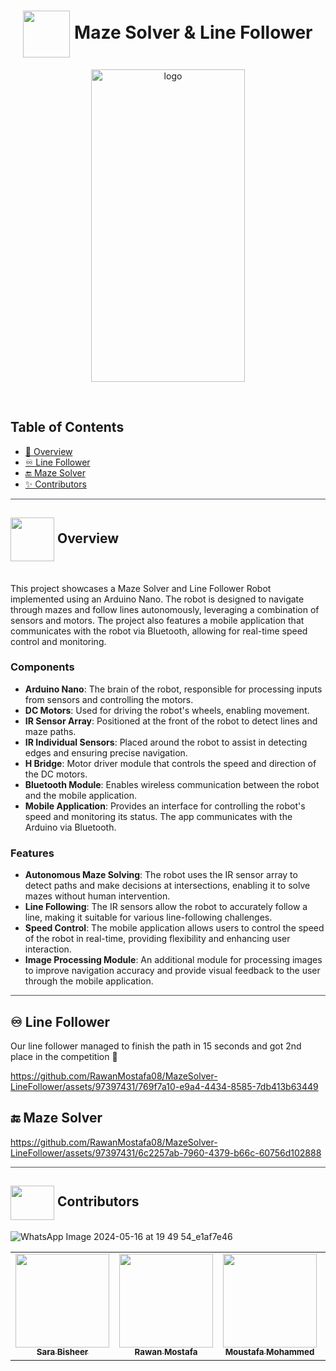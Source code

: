 <div align= center >

# <img align=center width=75px height=75px src="https://github.com/RawanMostafa08/MazeSolver-LineFollower/assets/97397431/64449881-96fc-4d47-b33b-485b61f288fa"> Maze Solver & Line Follower

</div>
<div align="center">
   <img align="center" width =70% height=500px src="https://github.com/RawanMostafa08/MazeSolver-LineFollower/assets/97397431/213a92d8-e3be-4909-9bef-986a4b364e6a" alt="logo">
</div>

<p align="center"> 
    <br> 
</p>

## Table of Contents

- <a href ="#about"> 📙 Overview</a>
- <a href ="#lf"> ♾️ Line Follower</a>
- <a href ="#maze"> 🔚 Maze Solver</a>
- <a href ="#contributors"> ✨ Contributors</a>
<hr style="background-color: #4b4c60"></hr>

 <a id = "about"></a>

## <img align="center"  width =70px  height =70px src="https://github.com/RawanMostafa08/MazeSolver-LineFollower/assets/97397431/01e98763-7c53-4e65-9ab2-28b5ee8cc551"> Overview
<br>
This project showcases a Maze Solver and Line Follower Robot implemented using an Arduino Nano. The robot is designed to navigate through mazes and follow lines autonomously, leveraging a combination of sensors and motors. The project also features a mobile application that communicates with the robot via Bluetooth, allowing for real-time speed control and monitoring.

### Components

- **Arduino Nano**: The brain of the robot, responsible for processing inputs from sensors and controlling the motors.
- **DC Motors**: Used for driving the robot's wheels, enabling movement.
- **IR Sensor Array**: Positioned at the front of the robot to detect lines and maze paths.
- **IR Individual Sensors**: Placed around the robot to assist in detecting edges and ensuring precise navigation.
- **H Bridge**: Motor driver module that controls the speed and direction of the DC motors.
- **Bluetooth Module**: Enables wireless communication between the robot and the mobile application.
- **Mobile Application**: Provides an interface for controlling the robot's speed and monitoring its status. The app communicates with the Arduino via Bluetooth.

### Features

- **Autonomous Maze Solving**: The robot uses the IR sensor array to detect paths and make decisions at intersections, enabling it to solve mazes without human intervention.
- **Line Following**: The IR sensors allow the robot to accurately follow a line, making it suitable for various line-following challenges.
- **Speed Control**: The mobile application allows users to control the speed of the robot in real-time, providing flexibility and enhancing user interaction.
- **Image Processing Module**: An additional module for processing images to improve navigation accuracy and provide visual feedback to the user through the mobile application.

<hr style="background-color: #4b4c60"></hr>
<a id = "lf"></a>

## ♾️ Line Follower
Our line follower managed to finish the path in 15 seconds and got 2nd place in the competition 🥈

https://github.com/RawanMostafa08/MazeSolver-LineFollower/assets/97397431/769f7a10-e9a4-4434-8585-7db413b63449


 <a id="maze"> </a>
## 🔚 Maze Solver

https://github.com/RawanMostafa08/MazeSolver-LineFollower/assets/97397431/6c2257ab-7960-4379-b66c-60756d102888


<hr style="background-color: #4b4c60"></hr>

<a id ="contributors"></a>

## <img  align="center" width= 70px height =55px src="https://media0.giphy.com/media/Xy702eMOiGGPzk4Zkd/giphy.gif?cid=ecf05e475vmf48k83bvzye3w2m2xl03iyem3tkuw2krpkb7k&rid=giphy.gif&ct=s"> Contributors 
![WhatsApp Image 2024-05-16 at 19 49 54_e1af7e46](https://github.com/RawanMostafa08/MazeSolver-LineFollower/assets/97397431/4c0ea09b-6ac5-49d8-a88d-26ab501a8755)

<table align="center" >
  <tr>
      <td align="center"><a href="https://github.com/SH8664"><img src="https://avatars.githubusercontent.com/u/94644017?s=64&v=4" width="150px;" alt=""/><br /><sub><b>Sara Bisheer</b></sub></a><br /></td>
      <td align="center"><a href="https://github.com/rawanMostafa08"><img src="https://avatars.githubusercontent.com/u/97397431?v=4" width="150px;" alt=""/><br /><sub><b>Rawan Mostafa</b></sub></a><br /></td>
      <td align="center"><a href="https://github.com/mou-code"><img src="https://avatars.githubusercontent.com/u/123744354?s=64&v=4" width="150px;" alt=""/><br /><sub><b>Moustafa Mohammed</b></sub></a><br /></td>
      <td align="center"><a href="https://github.com/MohammadAlomar8"><img src="https://avatars.githubusercontent.com/u/119791309?s=64&v=4" width="150px;" alt=""/><br /><sub><b>Mohamed Alomar</b></sub></a><br /></td>
      <td align="center"><a href="https://github.com//mennamohamed0207"><img src="https://avatars.githubusercontent.com/u/90017398?v=4" width="150px;" alt=""/><br /><sub><b>Menna Mohammed</b></sub></a><br /></td>
      <td align="center"><a href="https://github.com/fatmaebrahim"><img src="https://avatars.githubusercontent.com/u/113191710?s=64&v=4" width="150px;" alt=""/><br /><sub><b>Fatma Ebrahim</b></sub></a><br /></td>
      <td align="center"><a href="https://github.com/MostafaBinHani"><img src="https://avatars.githubusercontent.com/u/119853216?s=64&v=4" width="150px;" alt=""/><br /><sub><b>Mostafa Hany</b></sub></a><br /></td>
      <td align="center"><a href="https://github.com/kaokab33"><img src="https://avatars.githubusercontent.com/u/93781327?s=64&v=4" width="150px;" alt=""/><br /><sub><b>Kareem Samy</b></sub></a><br /></td>
      <td align="center"><a href="https://github.com/nancyalgazzar"><img src="https://avatars.githubusercontent.com/u/90017398?v=4" width="150px;" alt=""/><br /><sub><b>Nancy Ayman</b></sub></a><br /></td>
      <td align="center"><a href="https://github.com/Menna-Ahmed7"><img src="https://avatars.githubusercontent.com/u/110634473?s=64&v=4" width="150;" alt=""/><br /><sub><b>Mennatallah Ahmed</b></sub></a><br /></td>
      <td align="center"><a href="https://github.com/YaraHisham61"><img src="https://avatars.githubusercontent.com/u/88517271?s=64&v=4" width="150;" alt=""/><br /><sub><b>Yara Hisham</b></sub></a><br /></td>
  </tr>
</table>
